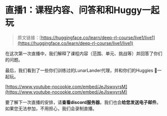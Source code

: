 # 直播1：课程内容、问答和和Huggy一起玩

> 原文链接：[https://huggingface.co/learn/deep-rl-course/live1/live1](https://huggingface.co/learn/deep-rl-course/live1/live1)

在这次第一次直播中，我们解释了课程内容（范围、单元、挑战等）并回答了你们的问题。

最后，我们看到了一些你们训练过的LunarLander代理，并和你们的Huggies 🐶一起玩。

[https://www.youtube-nocookie.com/embed/JeJIswxyrsM](https://www.youtube-nocookie.com/embed/JeJIswxyrsM)

要了解下一次直播的安排，请**查看discord服务器**。我们也会**给您发送电子邮件**。如果您无法参加，不用担心，我们会录制直播。
